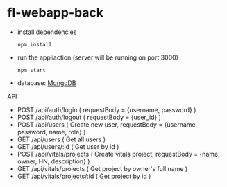 # fl-webapp-back
- install dependencies
   ```
   npm install
   ```
- run the appliaction (server will be running on port 3000)
  ```
  npm start
  ```
- database: [MongoDB](https://docs.mongodb.com/manual/installation/)

API
- POST /api/auth/login ( requestBody = {username, password} )
- POST /api/auth/logout ( requestBody = {user_id} )
- POST /api/users ( Create new user, requestBody = {username, password, name, role} )
- GET /api/users ( Get all users )
- GET /api/users/:id ( Get user by id )
- POST /api/vitals/projects ( Create vitals project, requestBody = {name, owner, HN, description} )
- GET /api/vitals/projects ( Get project by owner's full name )
- GET /api/vitals/projects/:id ( Get project by id )
  
